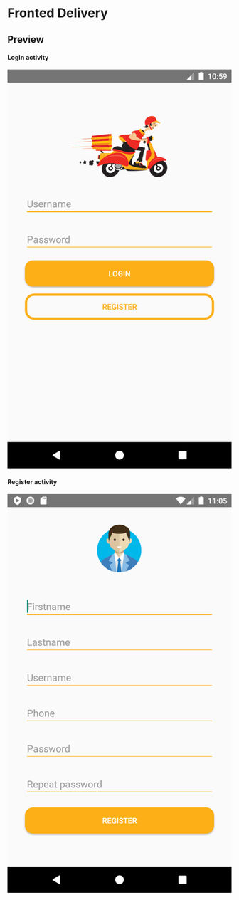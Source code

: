 # Fronted Delivery

## Preview
#### Login activity
![Login Activity](screenshots/login_activity.png)

#### Register activity
![Register Activity](screenshots/register_activity.png)
